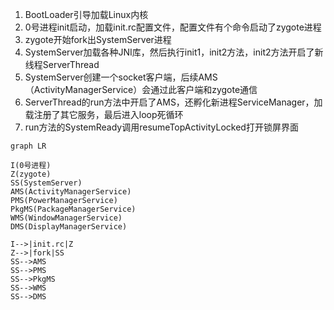 1. BootLoader引导加载Linux内核
2. 0号进程init启动，加载init.rc配置文件，配置文件有个命令启动了zygote进程
3. zygote开始fork出SystemServer进程
4. SystemServer加载各种JNI库，然后执行init1，init2方法，init2方法开启了新线程ServerThread
5. SystemServer创建一个socket客户端，后续AMS（ActivityManagerService）会通过此客户端和zygote通信
6. ServerThread的run方法中开启了AMS，还孵化新进程ServiceManager，加载注册了其它服务，最后进入loop死循环
7. run方法的SystemReady调用resumeTopActivityLocked打开锁屏界面

```
graph LR

I(0号进程)
Z(zygote)
SS(SystemServer)
AMS(ActivityManagerService)
PMS(PowerManagerService)
PkgMS(PackageManagerService)
WMS(WindowManagerService)
DMS(DisplayManagerService)

I-->|init.rc|Z
Z-->|fork|SS
SS-->AMS
SS-->PMS
SS-->PkgMS
SS-->WMS
SS-->DMS
```